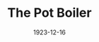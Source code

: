 ---
title: The Pot Boiler
date: 1923-12-16
closing_date:
layout: productions
playbill:
Theatre: Theatre Jacksonville
cast:
- Mr. Ruler: Carl Bohenberger
- Mrs. Pencil: Dore' Beauchamp-Nobbs
- Miss Ivory: Kathryn FitzSimmons
- Woulby: Kingston Newman
- Mr. Inkwell: Philip Devlin
- Thomas Pinikles, Sud: Philip S. May
- Mr. Ivory: Ted Silber
crew:
- Director: Birsa Shepard
- First Stage Hand: Cecil Batchelder
- Stage Setting Assistant 1: Charlotte Bowden Perry
- Stage Settings: Dick Grether
- Props: Helen Mullikin
- Stage Setting Assistant 2: James Spencer
- Second Stage Hand: Wm. Rodeheaver
understudies:
orchestra:
external_links:
---